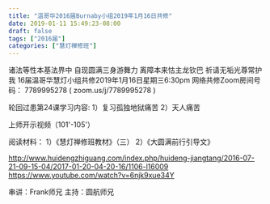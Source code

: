 ```yaml
---
title: "温哥华2016届Burnaby小组2019年1月16日共修"
date: 2019-01-11 15:49:23-08:00
draft: false
tags: ["2016届"]
categories: ["慧灯禅修班"]
---
```

诸法等性本基法界中 自现圆满三身游舞力
离障本来怙主龙钦巴 祈请无垢光尊常护我
16届温哥华慧灯小组共修2019年1月16日星期三6:30pm
网络共修Zoom房间号码： 7789995278 ( zoom.us/j/7789995278 )

轮回过患第24课学习内容: 
1）复习孤独地狱痛苦
2）天人痛苦

上师开示视频（101'-105'）

阅读材料：
1）《慧灯禅修班教材》（三）
2）《大圆满前行引导文》

http://www.huidengzhiguang.com/index.php/huideng-jiangtang/2016-07-21-09-15-04/2017-01-20-04-20-16/1106-l16009
https://www.youtube.com/watch?v=6njk9xue34Y

串讲：Frank师兄
主持：圆航师兄
